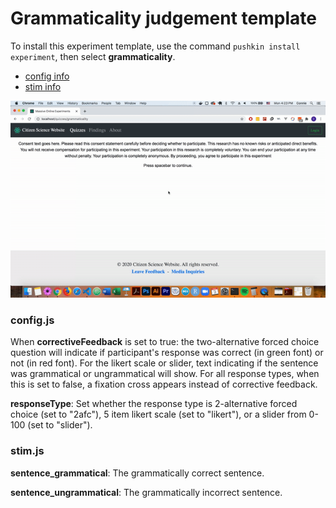 # Grammaticality judgement template

To install this experiment template, use the command `pushkin install experiment`, then select **grammaticality**.

* [config info](grammaticality-judgement-template.md#config-js)
* [stim info](grammaticality-judgement-template.md#stim-js)

![Grammaticality judgement experiment template, with corrective response set to true.](../../.gitbook/assets/ezgif.com-video-to-gif-8-.gif)

### config.js

When **correctiveFeedback** is set to true: the two-alternative forced choice question will indicate if participant's response was correct \(in green font\) or not \(in red font\). For the likert scale or slider, text indicating if the sentence was grammatical or ungrammatical will show. For all response types, when this is set to false, a fixation cross appears instead of corrective feedback.

**responseType**: Set whether the response type is 2-alternative forced choice \(set to "2afc"\), 5 item likert scale \(set to "likert"\), or a slider from 0-100 \(set to "slider"\).

### stim.js

**sentence\_grammatical**: The grammatically correct sentence.

**sentence\_ungrammatical**: The grammatically incorrect sentence.

